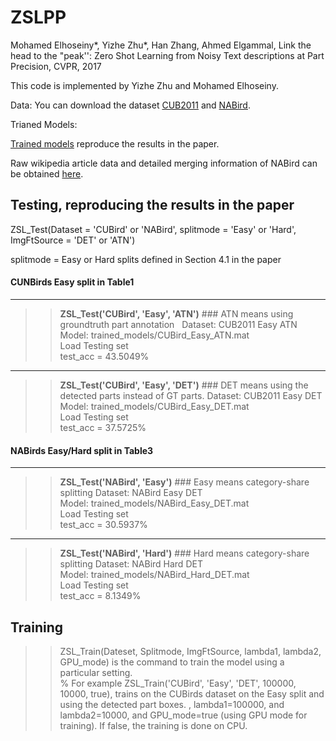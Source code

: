 # ZSLPP
Mohamed Elhoseiny*, Yizhe Zhu*, Han Zhang, Ahmed Elgammal, Link the head to the "peak'': Zero Shot Learning from Noisy Text descriptions at Part Precision, CVPR, 2017


This code is implemented by Yizhe Zhu and Mohamed Elhoseiny. 

Data:
You can download the dataset [CUB2011](https://drive.google.com/open?id=0B_8vkk7CF-pwejFFcEp2R1FfRFU) and [NABird](https://drive.google.com/open?id=0B_8vkk7CF-pwOGhpQXFUUXZlQjg). 

Trianed Models:

[Trained models](https://drive.google.com/open?id=0B_8vkk7CF-pwMU5QQUlUOTZFblU)  reproduce the results in the paper.  

Raw wikipedia article data and detailed merging information of NABird can be obtained [here](https://drive.google.com/open?id=0B_8vkk7CF-pwckxLQTVkcDBadGc).

Testing, reproducing the results in the paper
---------------------------------------------

ZSL_Test(Dataset = 'CUBird' or 'NABird', splitmode = 'Easy' or 'Hard', ImgFtSource = 'DET' or 'ATN')

   splitmode = Easy or Hard splits defined in Section 4.1 in the paper


#### CUNBirds Easy split in Table1 
--------------------------------------------------------------------------------
>> **ZSL_Test('CUBird', 'Easy', 'ATN')**  ### ATN means using groundtruth part annotation  
Dataset: CUB2011   Easy  ATN  
Model: trained_models/CUBird_Easy_ATN.mat  
Load Testing set  
test_acc = 43.5049%  

----------------------------------------------------------------------
 >> **ZSL_Test('CUBird', 'Easy', 'DET')** ### DET means using the detected parts instead of GT parts. 
Dataset: CUB2011   Easy  DET  
Model: trained_models/CUBird_Easy_DET.mat  
Load Testing set  
test_acc = 37.5725%   

####  NABirds Easy/Hard split in Table3
--------------------------------------------------------------------------------
>> **ZSL_Test('NABird', 'Easy')**  ### Easy means category-share splitting 
Dataset: NABird   Easy  DET  
Model: trained_models/NABird_Easy_DET.mat  
Load Testing set  
test_acc = 30.5937% 

--------------------------------------------------
>> **ZSL_Test('NABird', 'Hard')**   ### Hard means category-share splitting 
Dataset: NABird   Hard  DET  
Model: trained_models/NABird_Hard_DET.mat  
Load Testing set  
test_acc = 8.1349%   



Training
---------
>>ZSL_Train(Dateset, Splitmode, ImgFtSource, lambda1, lambda2, GPU_mode)
is the command  to train the model using a particular setting.   
% For example ZSL_Train('CUBird', 'Easy', 'DET', 100000, 10000, true), trains on the CUBirds dataset on the Easy split and using the detected part boxes. 
, lambda1=100000, and lambda2=10000, and GPU_mode=true (using GPU mode for training). If false, the training is done on CPU.





